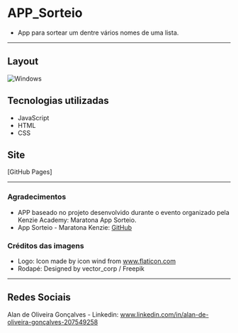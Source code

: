# APP_Sorteio
- App para sortear um dentre vários nomes de uma lista.

---
## Layout 
![Windows]()

## Tecnologias utilizadas
- JavaScript
- HTML
- CSS

## Site
[GitHub Pages]

---
### Agradecimentos
- APP baseado no projeto desenvolvido durante o evento organizado pela Kenzie Academy: Maratona App Sorteio.
- App Sorteio - Maratona Kenzie: [GitHub](https://github.com/Kenzie-Academy-Brasil/maratona-app-sorteio/tree/master)

### Créditos das imagens
- Logo: Icon made by icon wind from www.flaticon.com
- Rodapé: Designed by vector_corp / Freepik

---
## Redes Sociais 
Alan de Oliveira Gonçalves - Linkedin: www.linkedin.com/in/alan-de-oliveira-gonçalves-207549258
